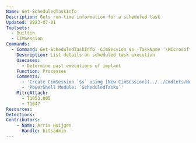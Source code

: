 ```yaml
---
Name: Get-ScheduledTaskInfo
Description: Gets run-time information for a scheduled task
Updated: 2023-07-01
Toolsets:
  - Builtin
  - CIMSession
Commands:
  - Command: Get-ScheduledTaskInfo -CimSession $s -TaskName '\Microsoft\Windows\DiskCleanup\CleanupBackdoor'
    Description: List details on scheduled task execution
    Usecases:
      - Determine past executions of implant
    Function: Processes
    Comments:
      - 'Create CimSession `$s` using [New-CimSession](../../Cmdlets/New-CimSession/)'
      - 'PowerShell Module: `ScheduledTasks`'
    MitreAttack:
      - T1053.005
      - T1047
Resources:
Detections:
Contributors:
    - Name: Arris Huijgen
      Handle: bitsadmin
---
```

